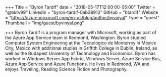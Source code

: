 +++
Title = "Byron Tardif"
date = "2018-05-17T12:00:00-05:00"
Twitter = "@bktv99"
LinkedIn = "byron-tardif-0ab38913"
GitHub = "btardif"
Website = "https://azure.microsoft.com/en-us/blog/author/byvinyal"
Type = "guest"
Thumbnail = "img/guest/byvinyal.png"

+++
Byron Tardif is a program manager with Microsoft, working as part of the Azure App Service team in Redmond, Washington. Byron studied Computer System Engineering at the Tecnológico de Monterrey in Mexico City, México with additional studies in Griffith College in Dublin, Ireland, as well as the Budapest University of Technology and Economics. Byron has worked in Windows Server App Fabric, Windows Server, Azure Service Bus, Azure App Service and Azure Functions. He lives in Redmond, WA and enjoys Traveling, Reading Science Fiction and Photography.
